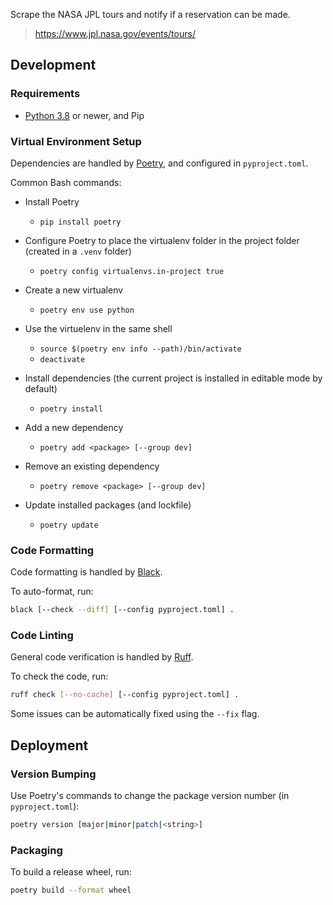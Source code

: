 Scrape the NASA JPL tours and notify if a reservation can be made.

> https://www.jpl.nasa.gov/events/tours/


## Development

### Requirements

* [Python 3.8](https://www.python.org/downloads/) or newer,
  and Pip

### Virtual Environment Setup

Dependencies are handled by [Poetry](https://python-poetry.org/), and configured in `pyproject.toml`.

Common Bash commands:

* Install Poetry
  * `pip install poetry`

* Configure Poetry to place the virtualenv folder in the project folder
  (created in a `.venv` folder)
  * `poetry config virtualenvs.in-project true`

* Create a new virtualenv
  * `poetry env use python`

* Use the virtuelenv in the same shell
  * `source $(poetry env info --path)/bin/activate`
  * `deactivate`

* Install dependencies
  (the current project is installed in editable mode by default)
  * `poetry install`

* Add a new dependency
  * `poetry add <package> [--group dev]`

* Remove an existing dependency
  * `poetry remove <package> [--group dev]`

* Update installed packages (and lockfile)
  * `poetry update`

### Code Formatting

Code formatting is handled by [Black](https://black.readthedocs.io/en/stable/).

To auto-format, run:
```bash
black [--check --diff] [--config pyproject.toml] .
```

### Code Linting

General code verification is handled by [Ruff](https://docs.astral.sh/ruff/).

To check the code, run:
```bash
ruff check [--no-cache] [--config pyproject.toml] .
```

Some issues can be automatically fixed using the `--fix` flag.


## Deployment

### Version Bumping

Use Poetry's commands to change the package version number (in `pyproject.toml`):

```bash
poetry version [major|minor|patch|<string>]
```

### Packaging

To build a release wheel, run:
```bash
poetry build --format wheel
```
